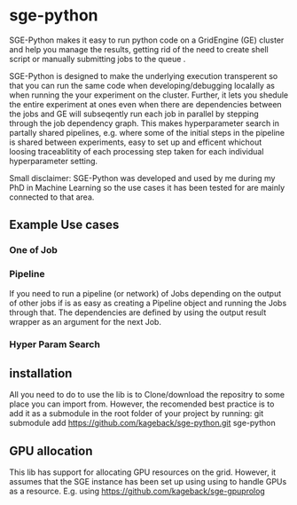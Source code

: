 # sge-python

SGE-Python makes it easy to run python code on a GridEngine (GE) cluster and help you manage the results, getting rid of the need to create shell script or manually submitting jobs to the queue . 

SGE-Python is designed to make the underlying execution transperent so that you can run the same code when developing/debugging localally as when running the your experiment on the cluster. Further, it lets you shedule the entire experiment at ones even when there are dependencies between the jobs and GE will subseqently run each job in parallel by stepping through the job dependency graph. This makes hyperparameter search in partally shared pipelines, e.g. where some of the initial steps in the pipeline is shared between experiments, easy to set up and efficent whichout loosing traceablitity of each processing step taken for each individual hyperparameter setting.   

Small disclaimer: SGE-Python was developed and used by me during my PhD in Machine Learning so the use cases it has been tested for are mainly connected to that area.  

## Example Use cases

### One of Job

### Pipeline
If you need to run a pipeline (or network) of Jobs depending on the output of other jobs if is as easy as creating a Pipeline object and running the Jobs through that. The dependencies are defined by using the output result wrapper as an argument for the next Job.

### Hyper Param Search

## installation
All you need to do to use the lib is to Clone/download the repositry to some place you can import from. However, the recomended best practice is to add it as a submodule in the root folder of your project by running: git submodule add https://github.com/kageback/sge-python.git sge-python


## GPU allocation
This lib has support for allocating GPU resources on the grid. However, it assumes that the SGE instance has been set up using using to handle GPUs as a resource. E.g. using https://github.com/kageback/sge-gpuprolog

